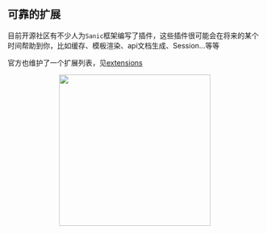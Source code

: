 ## 可靠的扩展

目前开源社区有不少人为`Sanic`框架编写了插件，这些插件很可能会在将来的某个时间帮助到你，比如缓存、模板渲染、api文档生成、Session...等等

官方也维护了一个扩展列表，见[extensions](http://sanic.readthedocs.io/en/latest/sanic/extensions.html)

<div align=center><img width="300px" height="300px" src="https://raw.githubusercontent.com/howie6879/howie6879.github.io/img/pictures/20190529083905.png" /></div>